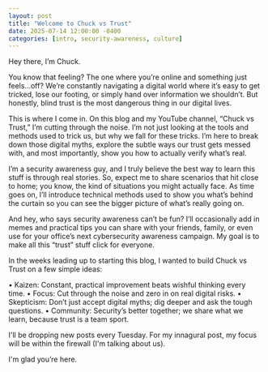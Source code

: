 ```yaml
---
layout: post
title: "Welcome to Chuck vs Trust"
date: 2025-07-14 12:00:00 -0400
categories: [intro, security-awareness, culture]
---
```


Hey there, I’m Chuck.

You know that feeling? The one where you’re online and something just feels...off? We’re constantly navigating a digital world where it’s easy to get tricked, lose our footing, or simply hand over information we shouldn’t. But honestly, blind trust is the most dangerous thing in our digital lives.

This is where I come in. On this blog and my YouTube channel, “Chuck vs Trust,” I’m cutting through the noise. I’m not just looking at the tools and methods used to trick us, but why we fall for these tricks. I’m here to break down those digital myths, explore the subtle ways our trust gets messed with, and most importantly, show you how to actually verify what’s real.

I’m a security awareness guy, and I truly believe the best way to learn this stuff is through real stories. So, expect me to share scenarios that hit close to home; you know, the kind of situations you might actually face. As time goes on, I’ll introduce technical methods used to show you what’s behind the curtain so you can see the bigger picture of what’s really going on.

And hey, who says security awareness can’t be fun? I’ll occasionally add in memes and practical tips you can share with your friends, family, or even use for your office’s next cybersecurity awareness campaign. My goal is to make all this “trust” stuff click for everyone.

In the weeks leading up to starting this blog, I wanted to build Chuck vs Trust on a few simple ideas:

•	Kaizen: Constant, practical improvement beats wishful thinking every time.
•	Focus: Cut through the noise and zero in on real digital risks.
•	Skepticism: Don’t just accept digital myths; dig deeper and ask the tough questions.
•	Community: Security’s better together; we share what we learn, because trust is a team sport.

I'll be dropping new posts every Tuesday. For my innagural post, my focus will be within the firewall (I'm talking about us).


I'm glad you’re here.
